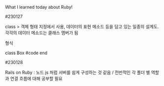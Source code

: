 What I learned today about Ruby!

#230127

class > 객체 형태 지정에서 사용, 데이터의 표현 메소드 등을 담고 있는 일종의 설계도. 각각의 데이터 메소드는 클래스 맴버가 됨

형식

class Box
#code
end

#230128

Rails on Ruby
: 노드 js 처럼 서버를 쉽게 구성하는 것 같음 / 전반적인 각 폴더 별 역할과 연결 흐름에 대해 공부할 필요
